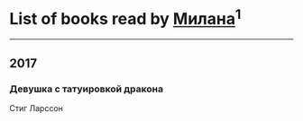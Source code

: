 # List of books read by [Милана](http://vk.com/id19953757)<sup>1</sup>
---

## 2017

### Девушка с татуировкой дракона
Стиг Ларссон



